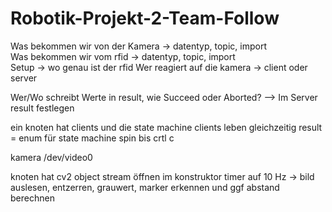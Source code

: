 # Robotik-Projekt-2-Team-Follow
Was bekommen wir von der Kamera -> datentyp, topic, import    
Was bekommen wir vom rfid -> datentyp, topic, import      
Setup -> wo genau ist der rfid
Wer reagiert auf die kamera -> client oder server

Wer/Wo schreibt Werte in result, wie Succeed oder Aborted?
--> Im Server result festlegen

ein knoten hat clients und die state machine
clients leben gleichzeitig
result = enum für state machine
spin bis crtl c

kamera
/dev/video0

knoten hat cv2 object
stream öffnen im konstruktor
timer auf 10 Hz
-> bild auslesen, entzerren, grauwert, marker erkennen und ggf abstand berechnen

